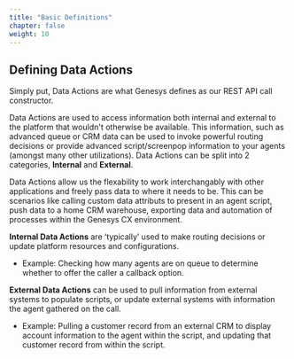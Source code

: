 ```yaml
---
title: "Basic Definitions"
chapter: false
weight: 10
---
```


## Defining Data Actions
Simply put, Data Actions are what Genesys defines as our REST API call constructor.

Data Actions are used to access information both internal and external to the platform that wouldn't otherwise be available. This information, such as advanced queue or CRM data can be used to invoke powerful routing decisions or provide advanced script/screenpop information to your agents (amongst many other utilizations). Data Actions can be split into 2 categories, **Internal** and **External**.

Data Actions allow us the flexability to work interchangably with other applications and freely pass data to where it needs to be. This can be scenarios like calling custom data attributs to present in an agent script, push data to a home CRM warehouse, exporting data and automation of processes within the Genesys CX environment. 

**Internal Data Actions** are ‘typically’ used to make routing decisions or update platform resources and configurations.
  * Example: Checking how many agents are on queue to determine whether to offer the caller a callback option.

**External Data Actions** can be used to pull information from external systems to populate scripts, or update external systems with information the agent gathered on the call.
 * Example: Pulling a customer record from an external CRM to display account information to the agent within the script, and updating that customer record from within the script.


